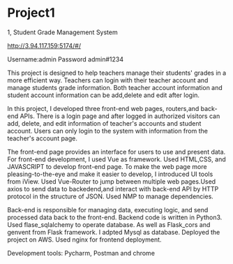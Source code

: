 # Project1
1, Student Grade Management System

http://3.94.117.159:5174/#/

Username:admin
Password admin#1234

This project is designed to help teachers manage their students' grades in a more efficient way. Teachers can login with their teacher account and manage students grade information. Both teacher account information and student account information can be add,delete and edit after login.

In this project, I developed three front-end web pages, routers,and back-end APIs.
There is a login page and after logged in authorized visitors can add, delete, and edit information of teacher's accounts and student account. Users can only login to the system with information from the teacher's account page.

The front-end page provides an interface for users to use and present data. For front-end development, I used Vue as framework. Used HTML,CSS, and JAVASCRIPT to develop front-end page. To make the web page more pleasing-to-the-eye and make it easier to develop, I introduced UI tools from iView. Used Vue-Router to jump between multiple web pages.Used axios to send data to backedend,and interact with back-end API by HTTP protocol in the structure of JSON. Used NMP to manage dependencies. 

Back-end is responsible for managing data, executing logic, and send processed data back to the front-end. Backend code is written in Python3. Used flase_sqlalchemy to operate database. As well as Flask_cors and genvent from Flask framework. I adpted Mysql as database. Deployed the project on AWS. Used nginx for frontend deployment.

Development tools: Pycharm, Postman and chrome
